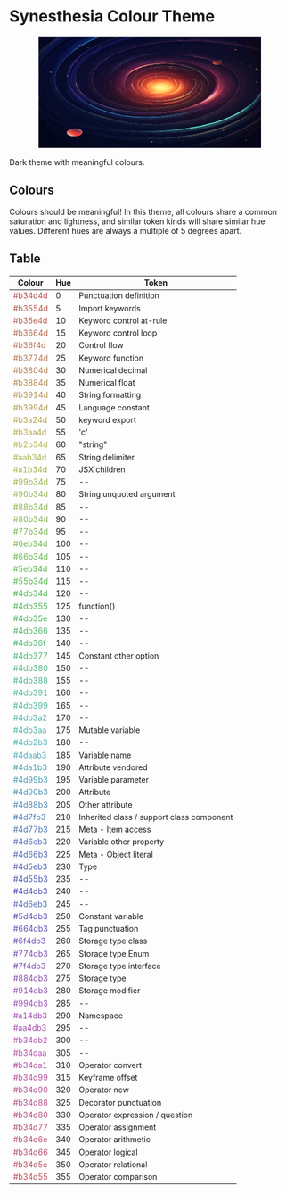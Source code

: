 # Synesthesia Colour Theme

<p align="center">
    <img src="./resources/images/icon.svg" width="400" height="200" />
</p>

Dark theme with meaningful colours.

## Colours

Colours should be meaningful!
In this theme, all colours share a common saturation and lightness, and similar token kinds will share similar hue values.
Different hues are always a multiple of 5 degrees apart.

## Table

| Colour                                     | Hue | Token                                     |
| ------------------------------------------ | --- | ----------------------------------------- |
| <span style="color:#b34d4d">#b34d4d</span> | 0   | Punctuation definition                    |
| <span style="color:#b3554d">#b3554d</span> | 5   | Import keywords                           |
| <span style="color:#b35e4d">#b35e4d</span> | 10  | Keyword control at-rule                   |
| <span style="color:#b3664d">#b3664d</span> | 15  | Keyword control loop                      |
| <span style="color:#b36f4d">#b36f4d</span> | 20  | Control flow                              |
| <span style="color:#b3774d">#b3774d</span> | 25  | Keyword function                          |
| <span style="color:#b3804d">#b3804d</span> | 30  | Numerical decimal                         |
| <span style="color:#b3884d">#b3884d</span> | 35  | Numerical float                           |
| <span style="color:#b3914d">#b3914d</span> | 40  | String formatting                         |
| <span style="color:#b3994d">#b3994d</span> | 45  | Language constant                         |
| <span style="color:#b3a24d">#b3a24d</span> | 50  | keyword export                            |
| <span style="color:#b3aa4d">#b3aa4d</span> | 55  | 'c'                                       |
| <span style="color:#b2b34d">#b2b34d</span> | 60  | "string"                                  |
| <span style="color:#aab34d">#aab34d</span> | 65  | String delimiter                          |
| <span style="color:#a1b34d">#a1b34d</span> | 70  | JSX children                              |
| <span style="color:#99b34d">#99b34d</span> | 75  | --                                        |
| <span style="color:#90b34d">#90b34d</span> | 80  | String unquoted argument                  |
| <span style="color:#88b34d">#88b34d</span> | 85  | --                                        |
| <span style="color:#80b34d">#80b34d</span> | 90  | --                                        |
| <span style="color:#77b34d">#77b34d</span> | 95  | --                                        |
| <span style="color:#6eb34d">#6eb34d</span> | 100 | --                                        |
| <span style="color:#66b34d">#66b34d</span> | 105 | --                                        |
| <span style="color:#5eb34d">#5eb34d</span> | 110 | --                                        |
| <span style="color:#55b34d">#55b34d</span> | 115 | --                                        |
| <span style="color:#4db34d">#4db34d</span> | 120 | --                                        |
| <span style="color:#4db355">#4db355</span> | 125 | function()                                |
| <span style="color:#4db35e">#4db35e</span> | 130 | --                                        |
| <span style="color:#4db366">#4db366</span> | 135 | --                                        |
| <span style="color:#4db36f">#4db36f</span> | 140 | --                                        |
| <span style="color:#4db377">#4db377</span> | 145 | Constant other option                     |
| <span style="color:#4db380">#4db380</span> | 150 | --                                        |
| <span style="color:#4db388">#4db388</span> | 155 | --                                        |
| <span style="color:#4db391">#4db391</span> | 160 | --                                        |
| <span style="color:#4db399">#4db399</span> | 165 | --                                        |
| <span style="color:#4db3a2">#4db3a2</span> | 170 | --                                        |
| <span style="color:#4db3aa">#4db3aa</span> | 175 | Mutable variable                          |
| <span style="color:#4db2b3">#4db2b3</span> | 180 | --                                        |
| <span style="color:#4daab3">#4daab3</span> | 185 | Variable name                             |
| <span style="color:#4da1b3">#4da1b3</span> | 190 | Attribute vendored                        |
| <span style="color:#4d99b3">#4d99b3</span> | 195 | Variable parameter                        |
| <span style="color:#4d90b3">#4d90b3</span> | 200 | Attribute                                 |
| <span style="color:#4d88b3">#4d88b3</span> | 205 | Other attribute                           |
| <span style="color:#4d7fb3">#4d7fb3</span> | 210 | Inherited class / support class component |
| <span style="color:#4d77b3">#4d77b3</span> | 215 | Meta - Item access                        |
| <span style="color:#4d6eb3">#4d6eb3</span> | 220 | Variable other property                   |
| <span style="color:#4d66b3">#4d66b3</span> | 225 | Meta - Object literal                     |
| <span style="color:#4d5eb3">#4d5eb3</span> | 230 | Type                                      |
| <span style="color:#4d55b3">#4d55b3</span> | 235 | --                                        |
| <span style="color:#4d4db3">#4d4db3</span> | 240 | --                                        |
| <span style="color:#4d6eb3">#4d6eb3</span> | 245 | --                                        |
| <span style="color:#5d4db3">#5d4db3</span> | 250 | Constant variable                         |
| <span style="color:#664db3">#664db3</span> | 255 | Tag punctuation                           |
| <span style="color:#6f4db3">#6f4db3</span> | 260 | Storage type class                        |
| <span style="color:#774db3">#774db3</span> | 265 | Storage type Enum                         |
| <span style="color:#7f4db3">#7f4db3</span> | 270 | Storage type interface                    |
| <span style="color:#884db3">#884db3</span> | 275 | Storage type                              |
| <span style="color:#914db3">#914db3</span> | 280 | Storage modifier                          |
| <span style="color:#994db3">#994db3</span> | 285 | --                                        |
| <span style="color:#a14db3">#a14db3</span> | 290 | Namespace                                 |
| <span style="color:#aa4db3">#aa4db3</span> | 295 | --                                        |
| <span style="color:#b34db2">#b34db2</span> | 300 | --                                        |
| <span style="color:#b34daa">#b34daa</span> | 305 | --                                        |
| <span style="color:#b34da1">#b34da1</span> | 310 | Operator convert                          |
| <span style="color:#b34d99">#b34d99</span> | 315 | Keyframe offset                           |
| <span style="color:#b34d90">#b34d90</span> | 320 | Operator new                              |
| <span style="color:#b34d88">#b34d88</span> | 325 | Decorator punctuation                     |
| <span style="color:#b34d80">#b34d80</span> | 330 | Operator expression / question            |
| <span style="color:#b34d77">#b34d77</span> | 335 | Operator assignment                       |
| <span style="color:#b34d6e">#b34d6e</span> | 340 | Operator arithmetic                       |
| <span style="color:#b34d66">#b34d66</span> | 345 | Operator logical                          |
| <span style="color:#b34d5e">#b34d5e</span> | 350 | Operator relational                       |
| <span style="color:#b34d55">#b34d55</span> | 355 | Operator comparison                       |
